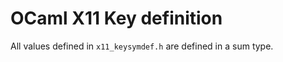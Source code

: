 OCaml X11 Key definition
========================

All values defined in `x11_keysymdef.h` are defined in a sum type.
